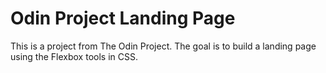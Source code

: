# Odin Project Landing Page

This is a project from The Odin Project.  The goal is to build a landing page using the Flexbox tools in CSS.